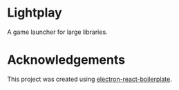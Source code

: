 # Lightplay

A game launcher for large libraries.

# Acknowledgements

This project was created using [electron-react-boilerplate](https://electron-react-boilerplate.js.org/).
